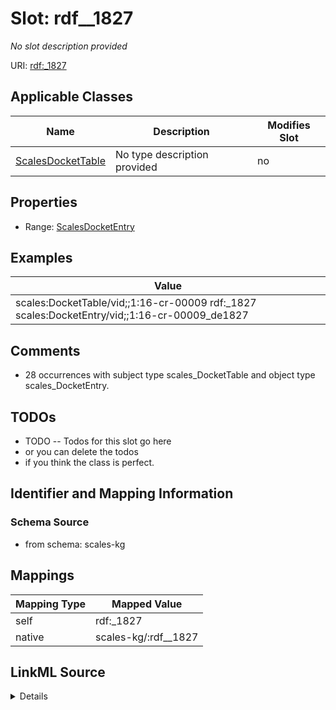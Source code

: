 

# Slot: rdf__1827


_No slot description provided_





URI: [rdf:_1827](http://www.w3.org/1999/02/22-rdf-syntax-ns#_1827)



<!-- no inheritance hierarchy -->





## Applicable Classes

| Name | Description | Modifies Slot |
| --- | --- | --- |
| [ScalesDocketTable](../classes/ScalesDocketTable.md) | No type description provided |  no  |







## Properties

* Range: [ScalesDocketEntry](../classes/ScalesDocketEntry.md)






## Examples

| Value |
| --- |
| scales:DocketTable/vid;;1:16-cr-00009 rdf:_1827 scales:DocketEntry/vid;;1:16-cr-00009_de1827 |

## Comments

* 28 occurrences with subject type scales_DocketTable and object type scales_DocketEntry.

## TODOs

* TODO -- Todos for this slot go here
* or you can delete the todos
* if you think the class is perfect.

## Identifier and Mapping Information







### Schema Source


* from schema: scales-kg




## Mappings

| Mapping Type | Mapped Value |
| ---  | ---  |
| self | rdf:_1827 |
| native | scales-kg/:rdf__1827 |




## LinkML Source

<details>
```yaml
name: rdf__1827
description: No slot description provided
todos:
- TODO -- Todos for this slot go here
- or you can delete the todos
- if you think the class is perfect.
comments:
- 28 occurrences with subject type scales_DocketTable and object type scales_DocketEntry.
examples:
- value: scales:DocketTable/vid;;1:16-cr-00009 rdf:_1827 scales:DocketEntry/vid;;1:16-cr-00009_de1827
from_schema: scales-kg
rank: 1000
slot_uri: rdf:_1827
alias: rdf__1827
domain_of:
- scales_DocketTable
range: scales_DocketEntry

```
</details>